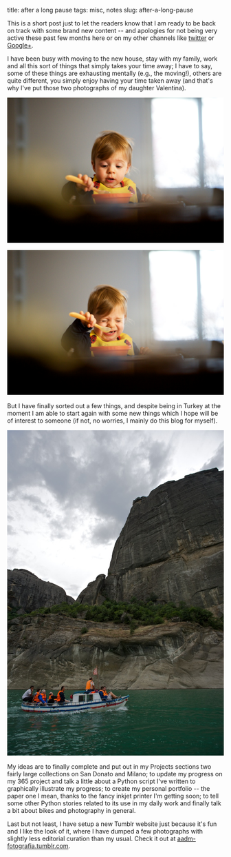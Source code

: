 title: after a long pause
tags: misc, notes
slug: after-a-long-pause

This is a short post just to let the readers know that I am ready to be back on track with some brand new content -- and apologies for not being very active these past few months here or on my other channels like [twitter](http://twitter.com/aadmtwi) or [Google+](http://plus.google.com/+AlessandroAmatodelMonte/).

I have been busy with moving to the new house, stay with my family, work and all this sort of things that simply takes your time away; I have to say, some of these things are exhausting mentally (e.g., the moving!), others are quite different, you simply enjoy having your time taken away (and that's why I've put those two photographs of my daughter Valentina).

![](./images/20140331_AA16945.jpg)  

![](./images/20140331_AA16947.jpg)

But I have finally sorted out a few things, and despite being in Turkey at the moment I am able to start again with some new things which I hope will be of interest to someone (if not, no worries, I mainly do this blog for myself).

![](./images/20140526_AA19110.jpg)

My ideas are to finally complete and put out in my Projects sections two fairly large collections on San Donato and Milano; to update my progress on my 365 project and talk a little about a Python script I've written to graphically illustrate my progress; to create my personal portfolio -- the paper one I mean, thanks to the fancy inkjet printer I'm getting soon; to tell some other Python stories related to its use in my daily work and finally talk a bit about bikes and photography in general.

Last but not least, I have setup a new Tumblr website just because it's fun and I like the look of it, where I have dumped a few photographs with slightly less editorial curation than my usual. Check it out at [aadm-fotografia.tumblr.com](http://aadm-fotografia.tumblr.com).
